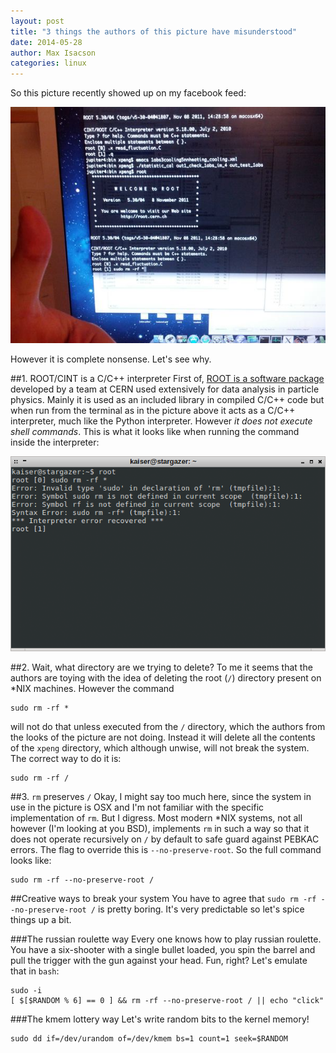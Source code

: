 ```yaml
---
layout: post
title: "3 things the authors of this picture have misunderstood"
date: 2014-05-28
author: Max Isacson
categories: linux
---
```


So this picture recently showed up on my facebook feed:

![scr](/assets/2014-05-28-3-things-the-authors-of-this-picture-have-misunderstood/scr_resize.jpg)

However it is complete nonsense. Let's see why.

##1. ROOT/CINT is a C/C++ interpreter
First of, [ROOT is a software package](http://root.cern.ch) developed by a team at CERN used extensively for data analysis in particle physics. Mainly it is used as an included library in compiled C/C++ code but when run from the terminal as in the picture above it acts as a C/C++ interpreter, much like the Python interpreter. However *it does not execute shell commands*. This is what it looks like when running the command inside the interpreter:

![root1](/assets/2014-05-28-3-things-the-authors-of-this-picture-have-misunderstood/root1.png)

##2. Wait, what directory are we trying to delete?
To me it seems that the authors are toying with the idea of deleting the root (`/`) directory present on \*NIX machines. However the command

```console
sudo rm -rf *
```

will not do that unless executed from the `/` directory, which the authors from the looks of the picture are not doing. Instead it will delete all the contents of the `xpeng` directory, which although unwise, will not break the system. The correct way to do it is:

```console
sudo rm -rf /
```

##3. `rm` preserves `/`
Okay, I might say too much here, since the system in use in the picture is OSX and I'm not familiar with the specific implementation of `rm`. But I digress. Most modern \*NIX systems, not all however (I'm looking at you BSD), implements `rm` in such a way so that it does not operate recursively on `/` by default to safe guard against PEBKAC errors. The flag to override this is `--no-preserve-root`. So the full command looks like:

```console
sudo rm -rf --no-preserve-root /
```

##Creative ways to break your system
You have to agree that `sudo rm -rf --no-preserve-root /` is pretty boring. It's very predictable so let's spice things up a bit.

###The russian roulette way
Every one knows how to play russian roulette. You have a six-shooter with a single bullet loaded, you spin the barrel and pull the trigger with the gun against your head. Fun, right? Let's emulate that in `bash`:

```console
sudo -i
[ $[$RANDOM % 6] == 0 ] && rm -rf --no-preserve-root / || echo "click"
```

###The kmem lottery way
Let's write random bits to the kernel memory!

```console
sudo dd if=/dev/urandom of=/dev/kmem bs=1 count=1 seek=$RANDOM
```


